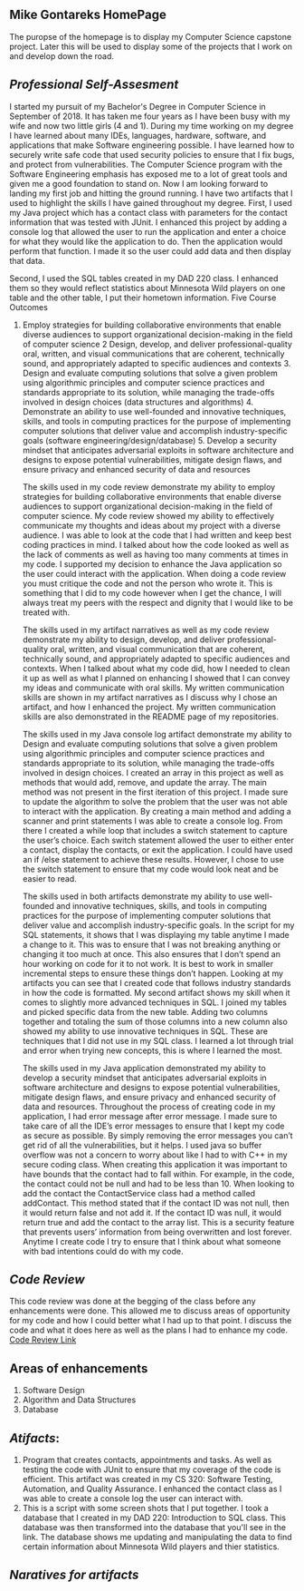 ## Mike Gontareks HomePage

The puropse of the homepage is to display my Computer Science capstone project.  Later this will be used to display some of the projects that I work on and develop down the road. 

## *Professional Self-Assesment*

I started my pursuit of my Bachelor's Degree in Computer Science in September of 2018.  It has taken me four years as I have been busy with my wife and now two little girls (4 and 1).  During my time working on my degree I have learned about many IDEs, languages, hardware, software, and applications that make Software engineering possible. I have learned how to securely write safe code that used security policies to ensure that I fix bugs, and protect from vulnerabilities.  The Computer Science program with the Software Engineering emphasis has exposed me to a lot of great tools and given me a good foundation to stand on.  Now I am looking forward to landing my first job and hitting the ground running. 
	I have two artifacts that I used to highlight the skills I have gained throughout my degree.  First, I used my Java project which has a contact class with parameters for the contact information that was tested with JUnit.  I enhanced this project by adding a console log that allowed the user to run the application and enter a choice for what they would like the application to do.  Then the application would perform that function.  I made it so the user could add data and then display that data. 	 
   
Second, I used the SQL tables created in my DAD 220 class. I  enhanced them so they would reflect statistics about Minnesota Wild players on one table and the other table, I put their hometown information. 
	Five Course Outcomes 
1. Employ strategies for building collaborative environments that enable diverse audiences to support organizational decision-making in the field of computer science
	2 Design, develop, and deliver professional-quality oral, written, and visual communications that are coherent, technically sound, and appropriately adapted to specific audiences and contexts
	3. Design and evaluate computing solutions that solve a given problem using algorithmic principles and computer science practices and standards appropriate to its solution, while managing the trade-offs involved in design choices (data structures and algorithms)
	4. Demonstrate an ability to use well-founded and innovative techniques, skills, and tools in computing practices for the purpose of implementing computer solutions that deliver value and accomplish industry-specific goals (software engineering/design/database)
	5.  Develop a security mindset that anticipates adversarial exploits in software architecture and designs to expose potential vulnerabilities, mitigate design flaws, and ensure privacy and enhanced security of data and resources
	
	The skills used in my code review demonstrate my ability to employ strategies for building collaborative environments that enable diverse audiences to support organizational decision-making in the field of computer science.  My code review showed my ability to effectively communicate my thoughts and ideas about my project with a diverse audience. I was able to look at the code that I had written and keep best coding practices in mind.  I talked about how the code looked as well as the lack of comments as well as having too many comments at times in my code.  I supported my decision to enhance the Java application so the user could interact with the application.  When doing a code review you must critique the code and not the person who wrote it. This is something that I did to my code however when I get the chance, I will always treat my peers with the respect and dignity that I would like to be treated with. 
	
   The skills used in my artifact narratives as well as my code review demonstrate my ability to design, develop, and deliver professional-quality oral, written, and visual communication that are coherent, technically sound, and appropriately adapted to specific audiences and contexts.  When I talked about what my code did, how I needed to clean it up as well as what I planned on enhancing I showed that I can convey my ideas and communicate with oral skills.  My written communication skills are shown in my artifact narratives as I discuss why I chose an artifact, and how I enhanced the project. My written communication skills are also demonstrated in the README page of my repositories. 
	 
    The skills used in my Java console log artifact demonstrate my ability to Design and evaluate computing solutions that solve a given problem using algorithmic principles and computer science practices and standards appropriate to its solution, while managing the trade-offs involved in design choices.  I created an array in this project as well as methods that would add, remove, and update the array.  The main method was not present in the first iteration of this project.  I made sure to update the algorithm to solve the problem that the user was not able to interact with the application.  By creating a main method and adding a scanner and print statements I was able to create a console log.  From there I created a while loop that includes a switch statement to capture the user’s choice.  Each switch statement allowed the user to either enter a contact, display the contacts, or exit the application.  I could have used an if /else statement to achieve these results. However, I chose to use the switch statement to ensure that my code would look neat and be easier to read. 
	
   The skills used in both artifacts demonstrate my ability to use well-founded and innovative techniques, skills, and tools in computing practices for the purpose of implementing computer solutions that deliver value and accomplish industry-specific goals.  In the script for my SQL statements, it shows that I was displaying my table anytime I made a change to it.  This was to ensure that I was not breaking anything or changing it too much at once.  This also ensures that I don’t spend an hour working on code for it to not work.  It is best to work in smaller incremental steps to ensure these things don’t happen.  Looking at my artifacts you can see that I created code that follows industry standards in how the code is formatted.  My second artifact shows my skill when it comes to slightly more advanced techniques in SQL.  I joined my tables and picked specific data from the new table.  Adding two columns together and totaling the sum of those columns into a new column also showed my ability to use innovative techniques in SQL.  These are techniques that I did not use in my SQL class.  I learned a lot through trial and error when trying new concepts, this is where I learned the most.
	
   The skills used in my Java application demonstrated my ability to develop a security mindset that anticipates adversarial exploits in software architecture and designs to expose potential vulnerabilities, mitigate design flaws, and ensure privacy and enhanced security of data and resources.  Throughout the process of creating code in my application, I had error message after error message.  I made sure to take care of all the IDE’s error messages to ensure that I kept my code as secure as possible. By simply removing the error messages you can’t get rid of all the vulnerabilities, but it helps.  I used java so buffer overflow was not a concern to worry about like I had to with C++ in my secure coding class.  When creating this application it was important to have bounds that the contact had to fall within. For example, in the code, the contact could not be null and had to be less than 10.  When looking to add the contact the ContactService class had a method called addContact.  This method stated that if the contact ID was not null, then it would return false and not add it.  If the contact ID was null, it would return true and add the contact to the array list. This is a security feature that prevents users’ information from being overwritten and lost forever.  Anytime I create code I try to ensure that I think about what someone with bad intentions could do with my code. 

## *Code Review*
   This code review was done at the begging of the class before any enhancements were done.  This allowed me to discuss areas of opportunity for my code and how    I could better what I had up to that point.  I discuss the code and what it does here as well as the plans I had to enhance my code. 
 <a href="https://www.youtube.com/watch?v=zUO0tyRGisA"> Code Review Link </a>

   
## Areas of enhancements

1. Software Design
2. Algorithm and Data Structures
4. Database

## *Atifacts*:
1. Program that creates contacts, appointments and tasks.  As well as testing the code with JUnit to ensure that my coverage of the code is efficient.  This artifact was created in my CS 320: Software Testing, Automation, and Quality Assurance. I enhanced the contact class as I was able to create a console log the user can interact with. 
2. This is a script with some screen shots that I put together.  I took a database that I created in my DAD 220: Introduction to SQL class.  This database was then transformed into the database that you'll see in the link.  The database shows me updating and manipulating the data to find certain information about Minnesota Wild players and thier statistics.  

## *Naratives for artifacts*

